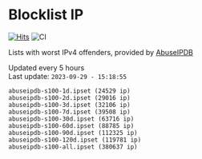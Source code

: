 # Blocklist IP

[![Hits](https://hits.seeyoufarm.com/api/count/incr/badge.svg?url=https%3A%2F%2Fgithub.com%2Fborestad%2Fblocklist-ip%2F&count_bg=%2379C83D&title_bg=%23555555&icon=&icon_color=%23E7E7E7&title=hits&edge_flat=false)](https://hits.seeyoufarm.com)  ![CI](https://img.shields.io/github/workflow/status/borestad/blocklist-ip/CI?style=flat-square)

Lists with worst IPv4 offenders, provided by [AbuseIPDB](https://www.abuseipdb.com/)

<!-- FOOTER-PLACEHOLDER -->
Updated every 5 hours<br>
Last update: `2023-09-29 - 15:18:55`
```
abuseipdb-s100-1d.ipset (24529 ip)
abuseipdb-s100-2d.ipset (29016 ip)
abuseipdb-s100-3d.ipset (32106 ip)
abuseipdb-s100-7d.ipset (39508 ip)
abuseipdb-s100-30d.ipset (63716 ip)
abuseipdb-s100-60d.ipset (88785 ip)
abuseipdb-s100-90d.ipset (112325 ip)
abuseipdb-s100-120d.ipset (119781 ip)
abuseipdb-s100-all.ipset (380637 ip)
```
